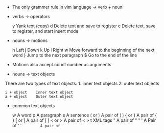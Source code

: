 
- The only grammer rule in vim language -> verb + noun

- verbs -> operators 

    y    Yank text (copy)
    d    Delete text and save to register
    c    Delete text, save to register, and start insert mode


- nouns -> motions

    h    Left
    j    Down
    k    Up
    l    Right
    w    Move forward to the beginning of the next word
    }    Jump to the next paragraph
    $    Go to the end of the line
    
- Motions also accept count number as arguments


- nouns -> text objects

There are two types of text objects:
    1. inner text objects 
    2. outer text objects
    
    i + object    Inner text object
    a + object    Outer text object
    

- common text objects

    w         A word
    p         A paragraph
    s         A sentence
    ( or )    A pair of ( )
    { or }    A pair of { }
    [ or ]    A pair of [ ]
    < or >    A pair of < >
    t         XML tags
    "         A pair of " "
    '         A Pair of ' '
    `         A pair of ` `